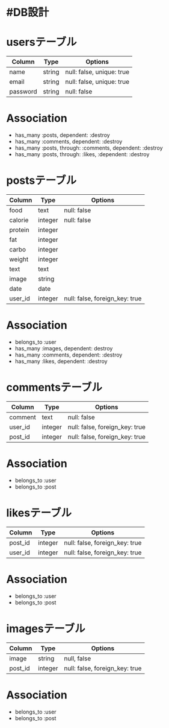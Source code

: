 # #DB設計

# usersテーブル
|Column|Type|Options|
|------|----|-------|
|name|string|null: false, unique: true|
|email|string|null: false, unique: true|
|password|string|null: false|

# Association
- has_many :posts, dependent: :destroy
- has_many :comments, dependent: :destroy
- has_many :posts, through: :comments, dependent: :destroy
- has_many :posts, through: :likes, :dependent: :destroy

# postsテーブル
|Column|Type|Options|
|------|----|-------|
|food|text|null: false|
|calorie|integer|null: false|
|protein|integer||
|fat|integer||
|carbo|integer||
|weight|integer||
|text|text||
|image|string||
|date|date|
|user_id|integer|null: false, foreign_key: true|

# Association
- belongs_to :user
- has_many :images, dependent: destroy
- has_many :comments, dependent: :destroy
- has_many :likes, dependent: :destroy

# commentsテーブル
|Column|Type|Options|
|------|----|-------|
|comment|text|null: false|
|user_id|integer|null: false, foreign_key: true|
|post_id|integer|null: false, foreign_key: true|

# Association
- belongs_to :user
- belongs_to :post


# likesテーブル
|Column|Type|Options|
|------|----|-------|
|post_id|integer|null: false, foreign_key: true|
|user_id|integer|null: false, foreign_key: true|

# Association
- belongs_to :user
- belongs_to :post

# imagesテーブル
|Column|Type|Options|
|------|----|-------|
|image|string|null, false|
|post_id|integer|null: false, foreign_key: true|

# Association
- belongs_to :user
- belongs_to :post